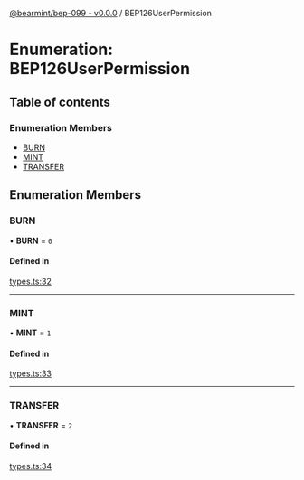 [@bearmint/bep-099 - v0.0.0](../README.md) / BEP126UserPermission

# Enumeration: BEP126UserPermission

## Table of contents

### Enumeration Members

- [BURN](BEP126UserPermission.md#burn)
- [MINT](BEP126UserPermission.md#mint)
- [TRANSFER](BEP126UserPermission.md#transfer)

## Enumeration Members

### BURN

• **BURN** = ``0``

#### Defined in

[types.ts:32](https://github.com/bearmint/bearmint/blob/main/packages/bep-099/source/types.ts#L32)

___

### MINT

• **MINT** = ``1``

#### Defined in

[types.ts:33](https://github.com/bearmint/bearmint/blob/main/packages/bep-099/source/types.ts#L33)

___

### TRANSFER

• **TRANSFER** = ``2``

#### Defined in

[types.ts:34](https://github.com/bearmint/bearmint/blob/main/packages/bep-099/source/types.ts#L34)

